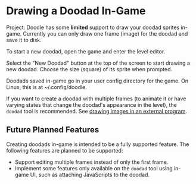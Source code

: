 # Drawing a Doodad In-Game

Project: Doodle has some **limited** support to draw your doodad sprites
in-game. Currently you can only draw one frame (image) for the doodad
and save it to disk.

To start a new doodad, open the game and enter the level editor.

Select the "New Doodad" button at the top of the screen to start drawing a
new doodad. Choose the size (square) of its sprite when prompted.

Doodads saved in-game go in your user config directory for the game. On Linux,
this is at ~/.config/doodle.

If you want to create a doodad with multiple frames (to animate it or have
varying states that change the doodad's appearance in the level), the
`doodad` tool is recommended. See
[drawing images in an external program](edit-external.md).

## Future Planned Features

Creating doodads in-game is intended to be a fully supported feature. The
following features are planned to be supported:

* Support editing multiple frames instead of only the first frame.
* Implement some features only available on the `doodad` tool using in-game
  UI, such as attaching JavaScripts to the doodad.

